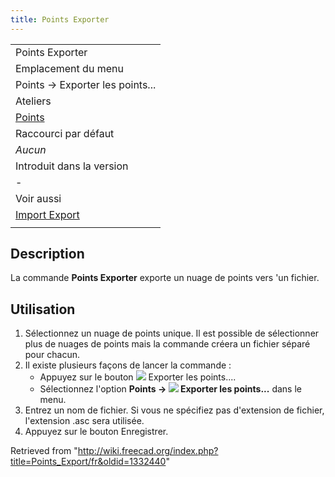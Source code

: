 ```yaml
---
title: Points Exporter
---
```

|  |
| --- |
| Points Exporter |
| Emplacement du menu |
| Points → Exporter les points... |
| Ateliers |
| [Points](/Points_Workbench/fr "Points Workbench/fr") |
| Raccourci par défaut |
| *Aucun* |
| Introduit dans la version |
| - |
| Voir aussi |
| [Import Export](/Import_Export/fr "Import Export/fr") |
|  |

## Description

La commande **Points Exporter** exporte un nuage de points vers 'un fichier.

## Utilisation

1. Sélectionnez un nuage de points unique. Il est possible de sélectionner plus de nuages de points mais la commande créera un fichier séparé pour chacun.
2. Il existe plusieurs façons de lancer la commande :
   * Appuyez sur le bouton ![](/images/Points_Export.svg) Exporter les points....
   * Sélectionnez l'option **Points → ![](/images/Points_Export.svg) Exporter les points...** dans le menu.
3. Entrez un nom de fichier. Si vous ne spécifiez pas d'extension de fichier, l'extension .asc sera utilisée.
4. Appuyez sur le bouton Enregistrer.

Retrieved from "<http://wiki.freecad.org/index.php?title=Points_Export/fr&oldid=1332440>"